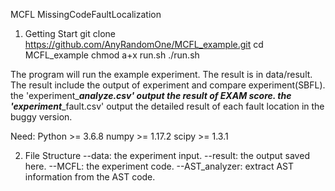 MCFL
MissingCodeFaultLocalization

1. Getting Start
  git clone https://github.com/AnyRandomOne/MCFL_example.git
  cd MCFL_example
  chmod a+x run.sh
  ./run.sh

  The program will run the example experiment. The result is in data/result. The result include the output of experiment and compare experiment(SBFL).
  the 'experiment_**_analyze.csv' output the result of EXAM score.
  the 'experiment_**_fault.csv' output the detailed result of each fault location in the buggy version.

  Need: Python >= 3.6.8
    numpy >= 1.17.2
    scipy >= 1.3.1

2. File Structure
  --data: the experiment input.
    --result: the output saved here.
  --MCFL: the experiment code.
    --AST_analyzer: extract AST information from the AST code.
